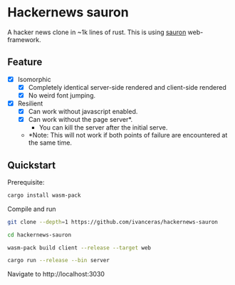 # Hackernews sauron

A hacker news clone in ~1k lines of rust.
This is using [sauron](https://github.com/ivanceras/sauron) web-framework.


## Feature
- [X] Isomorphic
    - [X] Completely identical server-side rendered and client-side rendered
    - [X] No weird font jumping.
- [X] Resilient
    - [X] Can work without javascript enabled.
    - [X] Can work without the page server*.
        - You can kill the server after the initial serve.
    - *Note: This will not work if both points of failure are encountered at the same time.

## Quickstart

Prerequisite:

```sh
cargo install wasm-pack
```

Compile and run
```sh
git clone --depth=1 https://github.com/ivanceras/hackernews-sauron

cd hackernews-sauron

wasm-pack build client --release --target web

cargo run --release --bin server
```

Navigate to http://localhost:3030


